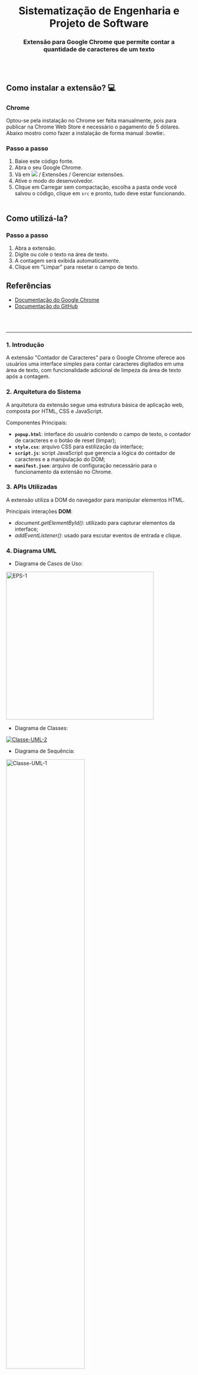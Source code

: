 <h1 align="center">Sistematização de Engenharia e Projeto de Software</h1>

<h3 align="center">Extensão para Google Chrome que permite contar a quantidade de caracteres de um texto</h3>
<br></br>

## Como instalar a extensão? 💻

### Chrome

Optou-se pela instalação no Chrome ser feita manualmente, pois para publicar na Chrome Web Store é necessário o pagamento de 5 dólares. Abaixo mostro como fazer a instalação de forma manual :bowtie:.

### Passo a passo

1. Baixe este código fonte.
2. Abra o seu Google Chrome.
3. Vá em <img src="https://imgur.com/yKkBAZ7.png" /> / Extensões / Gerenciar extensões.
4. Ative o modo do desenvolvedor.
5. Clique em Carregar sem compactação, escolha a pasta onde você salvou o código, clique em `src` e pronto, tudo deve estar funcionando.
<br></br>
## Como utilizá-la?

### Passo a passo

1. Abra a extensão.
2. Digite ou cole o texto na área de texto.
3. A contagem será exibida automaticamente.
4. Clique em "Limpar" para resetar o campo de texto.

## Referências

- [Documentação do Google Chrome](https://developer.chrome.com/docs/extensions/mv3/getstarted/)
- [Documentação do GitHub](https://docs.github.com/pt/get-started/writing-on-github/getting-started-with-writing-and-formatting-on-github/basic-writing-and-formatting-syntax)

<br></br>

---


### 1. Introdução
A extensão "Contador de Caracteres" para o Google Chrome oferece aos usuários uma interface simples para contar caracteres digitados em uma área de texto, com funcionalidade adicional de limpeza da área de texto após a contagem.

### 2. Arquitetura do Sistema
A arquitetura da extensão segue uma estrutura básica de aplicação web, composta por HTML, CSS e JavaScript.

Componentes Principais:
- **`popup.html`**: interface do usuário contendo o campo de texto, o contador de caracteres e o botão de reset (limpar);
- **`style.css`**: arquivo CSS para estilização da interface;
- **`script.js`**: script JavaScript que gerencia a lógica do contador de caracteres e a manipulação do DOM;
- **`manifest.json`**: arquivo de configuração necessário para o funcionamento da extensão no Chrome.

### 3. APIs Utilizadas
A extensão utiliza a DOM do navegador para manipular elementos HTML.

Principais interações **DOM**:
- _document.getElementById()_: utilizado para capturar elementos da interface;
- _addEventListener()_: usado para escutar eventos de entrada e clique.

### 4. Diagrama UML

- Diagrama de Casos de Uso:
  
<a href="https://ibb.co/61TqLpY"><img src="https://i.ibb.co/hZ4Twns/EPS-1.png" alt="EPS-1" border="0" width="400" height="400"></a>

- Diagrama de Classes:

<a href="https://ibb.co/P9p47H8"><img src="https://i.ibb.co/wwHC9m1/Classe-UML-2.png" alt="Classe-UML-2" border="0"></a>

- Diagrama de Sequência: 

<a href="https://ibb.co/6PyyZFV"><img src="https://i.ibb.co/NjFF3KQ/Classe-UML-1.png" alt="Classe-UML-1" border="0" width="65%"></a>

